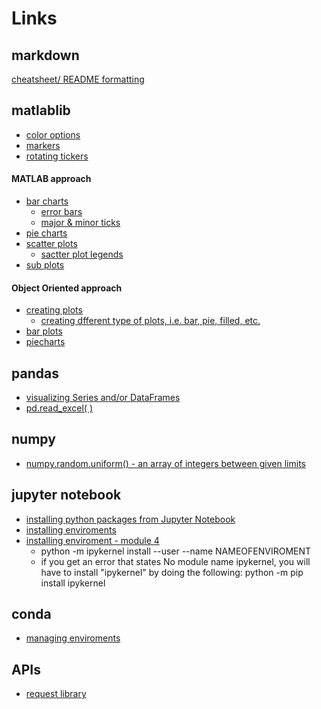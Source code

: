 # Links
## markdown
[cheatsheet/ README formatting](https://github.com/adam-p/markdown-here/wiki/Markdown-Cheatsheet)
<br>
## matlablib
  * [color options](https://matplotlib.org/3.1.1/gallery/color/named_colors.html)
  * [markers](https://matplotlib.org/3.1.3/api/markers_api.html)
  * [rotating tickers](https://matplotlib.org/3.1.1/gallery/ticks_and_spines/ticklabels_rotation.html)

#### MATLAB approach
   * [bar charts](https://matplotlib.org/3.1.0/api/_as_gen/matplotlib.pyplot.bar.html)
     * [error bars](https://matplotlib.org/3.1.1/api/_as_gen/matplotlib.pyplot.errorbar.html) 
     * [major & minor ticks](https://courses.bootcampspot.com/courses/482/pages/5-dot-1-9-chart-extras?module_item_id=123655)
   * [pie charts](https://matplotlib.org/3.1.1/api/_as_gen/matplotlib.pyplot.pie.html#matplotlib.pyplot.scatter)
   * [scatter plots](https://matplotlib.org/3.1.0/api/_as_gen/matplotlib.pyplot.scatter.html)
     * [sactter plot legends](https://matplotlib.org/3.1.0/gallery/lines_bars_and_markers/scatter_with_legend.html#sphx-glr-gallery-lines-bars-and-markers-scatter-with-legend-py)
   * [sub plots](https://matplotlib.org/3.3.3/api/_as_gen/matplotlib.pyplot.subplots.html)
#### Object Oriented approach
   * [creating plots](https://matplotlib.org/3.1.0/api/_as_gen/matplotlib.axes.Axes.plot.html)
     * [creating dfferent type of plots, i.e. bar, pie, filled, etc.](https://matplotlib.org/3.1.0/api/axes_api.html)
   * [bar plots](https://matplotlib.org/3.1.1/api/_as_gen/matplotlib.axes.Axes.bar.html)
   * [piecharts](https://matplotlib.org/3.1.0/api/_as_gen/matplotlib.axes.Axes.pie.html)

## pandas
  * [visualizing Series and/or DataFrames](https://pandas.pydata.org/pandas-docs/stable/user_guide/visualization.html)
  * [pd.read_excel( )](https://pandas.pydata.org/pandas-docs/stable/reference/api/pandas.read_excel.html)
## numpy
  * [numpy.random.uniform() - an array of integers between given limits](https://numpy.org/doc/stable/reference/random/generated/numpy.random.uniform.html)
## jupyter notebook
  * [installing python packages from Jupyter Notebook](https://jakevdp.github.io/blog/2017/12/05/installing-python-packages-from-jupyter/)
  * [installing enviroments](https://ipython.readthedocs.io/en/stable/install/kernel_install.html#kernels-for-different-environments)
  * [installing enviroment - module 4](https://courses.bootcampspot.com/courses/482/pages/4-dot-3-1-start-your-jupyter-notebook-server?module_item_id=123264)
    * python -m ipykernel install --user --name NAMEOFENVIROMENT
    * if you get an error that states No module name ipykernel, you will have to install "ipykernel" by doing the following: python -m pip install ipykernel
## conda
   * [managing enviroments](https://docs.conda.io/projects/conda/en/latest/user-guide/tasks/manage-environments.html#viewing-a-list-of-the-packages-in-an-environment)
## APIs
   * [request library](https://requests.kennethreitz.org/en/master/)
